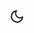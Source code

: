 <svg data-v-fc707f4e="" xmlns="http://www.w3.org/2000/svg" width="24" height="24" viewBox="0 0 24 24" fill="none" stroke="currentColor" stroke-width="2" stroke-linecap="round" stroke-linejoin="round" class="moon feather feather-moon"><path data-v-fc707f4e="" d="M21 12.79A9 9 0 1 1 11.21 3 7 7 0 0 0 21 12.79z"></path></svg>